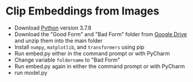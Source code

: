 # Clip Embeddings from Images
- Download [Python](https://www.python.org/downloads/release/python-378/) version 3.7.8 
- Download the "Good Form" and "Bad Form" folder from [Google Drive](https://drive.google.com/drive/folders/1Ajzu23Gy-CA6duWHDf6S_OP__TtsRbAW?usp=sharing) and unzip them into the main folder
- Install `numpy`, `matplotlib`, and `transformers` using pip
- Run embed.py either in the command prompt or with PyCharm
- Change variable `foldername` to "Bad Form"
- Run embed.py again in either the command prompt or with PyCharm
- run model.py